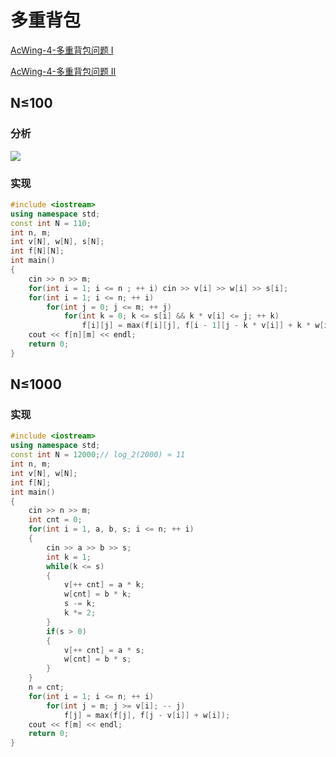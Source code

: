 # 多重背包

[AcWing-4-多重背包问题 I](https://www.acwing.com/problem/content/4/)

[AcWing-4-多重背包问题 II](https://www.acwing.com/problem/content/5/)

## N≤100​

### 分析

![](/img/0039.bmp)

### 实现

```cpp
#include <iostream>
using namespace std;
const int N = 110;
int n, m;
int v[N], w[N], s[N];
int f[N][N];
int main()
{
    cin >> n >> m;
    for(int i = 1; i <= n ; ++ i) cin >> v[i] >> w[i] >> s[i];
    for(int i = 1; i <= n; ++ i)
        for(int j = 0; j <= m; ++ j)
            for(int k = 0; k <= s[i] && k * v[i] <= j; ++ k)
                f[i][j] = max(f[i][j], f[i - 1][j - k * v[i]] + k * w[i]);
    cout << f[n][m] << endl;
    return 0;
}
```

## N≤1000

### 实现

```cpp
#include <iostream>
using namespace std;
const int N = 12000;// log_2(2000) ≈ 11
int n, m;
int v[N], w[N];
int f[N];
int main()
{
    cin >> n >> m;
    int cnt = 0;
    for(int i = 1, a, b, s; i <= n; ++ i)
    {
        cin >> a >> b >> s;
        int k = 1;
        while(k <= s)
        {
            v[++ cnt] = a * k;
            w[cnt] = b * k;
            s -= k;
            k *= 2;
        }
        if(s > 0)
        {
            v[++ cnt] = a * s;
            w[cnt] = b * s;
        }
    }
    n = cnt;
    for(int i = 1; i <= n; ++ i)
        for(int j = m; j >= v[i]; -- j)
            f[j] = max(f[j], f[j - v[i]] + w[i]);
    cout << f[m] << endl;
    return 0;
}
```

